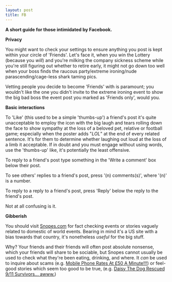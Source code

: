```yaml
---
layout: post
title: FB
---
```


**A short guide for those intimidated by Facebook.**

**Privacy**

You might want to check your settings to ensure anything you post is kept within your circle of 'Friends'.  Let's face it, when you win the Lottery (because you *will*) and you're milking the company sickness scheme  while you're still figuring out whether to retire early, it might not go down too well when your boss finds the raucous party/extreme ironing/nude parascending/cage-less shark taming pics.

Vetting people you decide to become 'Friends' with is paramount; you wouldn't like the one you didn't invite to the extreme ironing event to show the big bad boss the event post you marked as 'Friends only', would you.

**Basic interactions**

To 'Like' (this used to be a simple 'thumbs-up') a friend's post it's quite unacceptable to employ the icon with the big laugh and tears rolling down the face to show sympathy at the loss of a beloved pet, relative or football game; especially when the poster adds "*LOL*" at the end of every related sentence.  It's for them to determine whether laughing out loud at the loss of a limb it acceptable.  If in doubt and you must engage without using words, use the 'thumbs-up' like, it's potentially the least offensive.

To reply to a friend's post type something in the 'Write a comment' box below their post.

To see others' replies to a friend's post, press '(n) comments(s)', where '(n)' is a number.

To reply to a reply to a friend's post, press 'Reply' below the reply to the friend's post.

Not at all confusing is it.

**Gibberish**

You should visit [Snopes.com](https://www.snopes.com/) for fact checking events or stories vaguely related to domestic of world events.  Bearing in mind it's a US site with a bias towards that country, it's nonetheless *useful* for the big stuff.

Why?  Your friends and their friends will often post absolute nonsense, which your friends will share to be sociable, but Snopes cannot usually be used to check what they're been eating, drinking, and where.  It *can* be used to inquire about scams (e.g. [Mobile Phone Rates At £50 A Minute!!!](https://www.snopes.com/fact-check/mobile-phone-scam/)) or feel-good stories which seem too good to be true, (e.g. [Daisy The Dog Rescued 9/11 Survivors... awww.](https://www.snopes.com/fact-check/daisy-dog-rescued-911-survivors/))
